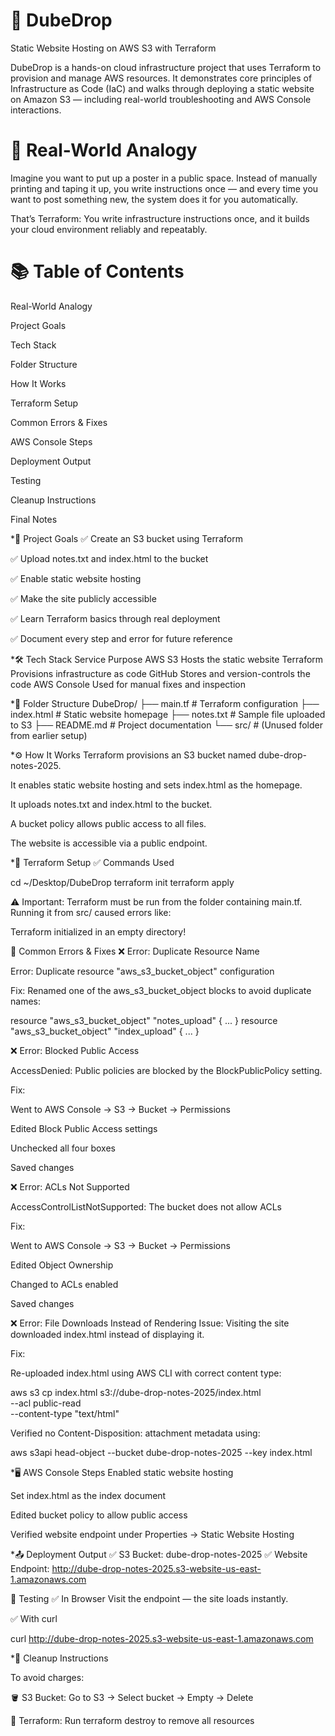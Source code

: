 # 🚀 DubeDrop
Static Website Hosting on AWS S3 with Terraform

DubeDrop is a hands-on cloud infrastructure project that uses Terraform to provision and manage AWS resources. It demonstrates core principles of Infrastructure as Code (IaC) and walks through deploying a static website on Amazon S3 — including real-world troubleshooting and AWS Console interactions.

# 🧠 Real-World Analogy
Imagine you want to put up a poster in a public space. Instead of manually printing and taping it up, you write instructions once — and every time you want to post something new, the system does it for you automatically.

That’s Terraform: You write infrastructure instructions once, and it builds your cloud environment reliably and repeatably.

# 📚 Table of Contents
Real-World Analogy

Project Goals

Tech Stack

Folder Structure

How It Works

Terraform Setup

Common Errors & Fixes

AWS Console Steps

Deployment Output

Testing

Cleanup Instructions

Final Notes

*🎯 Project Goals
✅ Create an S3 bucket using Terraform

✅ Upload notes.txt and index.html to the bucket

✅ Enable static website hosting

✅ Make the site publicly accessible

✅ Learn Terraform basics through real deployment

✅ Document every step and error for future reference

*🛠️ Tech Stack
Service	Purpose
AWS S3	Hosts the static website
Terraform	Provisions infrastructure as code
GitHub	Stores and version-controls the code
AWS Console	Used for manual fixes and inspection


*📁 Folder Structure
DubeDrop/
├── main.tf           # Terraform configuration
├── index.html        # Static website homepage
├── notes.txt         # Sample file uploaded to S3
├── README.md         # Project documentation
└── src/              # (Unused folder from earlier setup)


*⚙️ How It Works
Terraform provisions an S3 bucket named dube-drop-notes-2025.

It enables static website hosting and sets index.html as the homepage.

It uploads notes.txt and index.html to the bucket.

A bucket policy allows public access to all files.

The website is accessible via a public endpoint.

*🧾 Terraform Setup
✅ Commands Used

cd ~/Desktop/DubeDrop
terraform init
terraform apply

⚠️ Important: Terraform must be run from the folder containing main.tf. Running it from src/ caused errors like:

Terraform initialized in an empty directory!

🐞 Common Errors & Fixes
❌ Error: Duplicate Resource Name

Error: Duplicate resource "aws_s3_bucket_object" configuration


Fix: Renamed one of the aws_s3_bucket_object blocks to avoid duplicate names:


resource "aws_s3_bucket_object" "notes_upload" { ... }
resource "aws_s3_bucket_object" "index_upload" { ... }


❌ Error: Blocked Public Access

AccessDenied: Public policies are blocked by the BlockPublicPolicy setting.

Fix:

Went to AWS Console → S3 → Bucket → Permissions

Edited Block Public Access settings

Unchecked all four boxes

Saved changes


❌ Error: ACLs Not Supported

AccessControlListNotSupported: The bucket does not allow ACLs

Fix:

Went to AWS Console → S3 → Bucket → Permissions

Edited Object Ownership

Changed to ACLs enabled

Saved changes


❌ Error: File Downloads Instead of Rendering
Issue: Visiting the site downloaded index.html instead of displaying it.

Fix:

Re-uploaded index.html using AWS CLI with correct content type:


aws s3 cp index.html s3://dube-drop-notes-2025/index.html \
  --acl public-read \
  --content-type "text/html"

Verified no Content-Disposition: attachment metadata using:

aws s3api head-object --bucket dube-drop-notes-2025 --key index.html

*🖥️ AWS Console Steps
Enabled static website hosting

Set index.html as the index document

Edited bucket policy to allow public access

Verified website endpoint under Properties → Static Website Hosting


*📤 Deployment Output
✅ S3 Bucket: dube-drop-notes-2025 ✅ Website Endpoint: http://dube-drop-notes-2025.s3-website-us-east-1.amazonaws.com

🧪 Testing
✅ In Browser Visit the endpoint — the site loads instantly.

✅ With curl

curl http://dube-drop-notes-2025.s3-website-us-east-1.amazonaws.com

*🧹 Cleanup Instructions

To avoid charges:

🪣 S3 Bucket: Go to S3 → Select bucket → Empty → Delete

🧾 Terraform: Run terraform destroy to remove all resources




